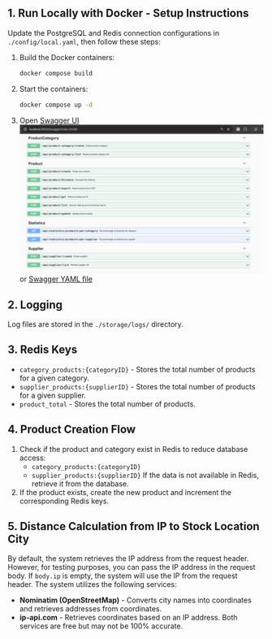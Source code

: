 ## 1. Run Locally with Docker - Setup Instructions

Update the PostgreSQL and Redis connection configurations in `./config/local.yaml`, then follow these steps:

1.  Build the Docker containers:
    ```sh
    docker compose build
    ```
2.  Start the containers:
    ```sh
    docker compose up -d
    ```
3.  Open [Swagger UI](http://localhost:8002/swagger/index.html)
    ![Swagger UI Screenshot](Swagger.png) or [Swagger YAML file](docs/swagger.yaml)

## 2. Logging

Log files are stored in the `./storage/logs/` directory.

## 3. Redis Keys

- `category_products:{categoryID}` - Stores the total number of products for a given category.
- `supplier_products:{supplierID}` - Stores the total number of products for a given supplier.
- `product_total` - Stores the total number of products.

## 4. Product Creation Flow

1. Check if the product and category exist in Redis to reduce database access:
   - `category_products:{categoryID}`
   - `supplier_products:{supplierID}`
     If the data is not available in Redis, retrieve it from the database.
2. If the product exists, create the new product and increment the corresponding Redis keys.

## 5. Distance Calculation from IP to Stock Location City

By default, the system retrieves the IP address from the request header. However, for testing purposes, you can pass the IP address in the request body. If `body.ip` is empty, the system will use the IP from the request header.
The system utilizes the following services:

- **Nominatim (OpenStreetMap)** - Converts city names into coordinates and retrieves addresses from coordinates.
- **ip-api.com** - Retrieves coordinates based on an IP address.
  Both services are free but may not be 100% accurate.
